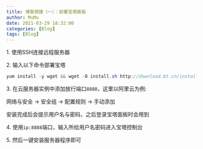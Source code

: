 ```yaml
---
title: 博客搭建（一）：部署宝塔面板
author: MuMu
date: 2021-03-29 18:32:00
categories: [Blog]
tags: [Blog]
---
```


1\. 使用SSH连接远程服务器

2\. 输入以下命令部署宝塔

   ```java
   yum install -y wget && wget -O install.sh http://download.bt.cn/install/install_6.0.sh && sh install.sh
   ```
3\. 在云服务器实例中添加放行端口`8888`，这里以阿里云为例:

   网络与安全 -> 安全组 -> 配置规则 -> 手动添加

   安装完成后会提示用户名与密码，之后登录宝塔面板时会用到

4\. 使用`ip:8888`端口，输入所给用户名密码进入宝塔控制台

5\. 然后一键安装服务器程序即可
